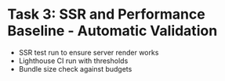 # Task 3: SSR and Performance Baseline - Automatic Validation

- SSR test run to ensure server render works
- Lighthouse CI run with thresholds
- Bundle size check against budgets
